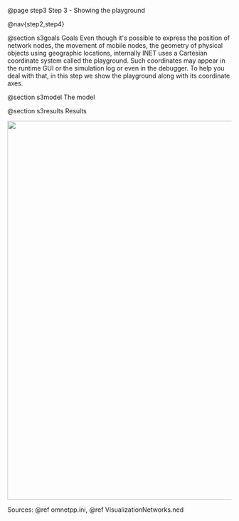 @page step3 Step 3 - Showing the playground

@nav{step2,step4}

@section s3goals Goals
Even though it's possible to express the position of network nodes, the movement of mobile nodes,
the geometry of physical objects using geographic locations, internally INET uses a Cartesian
coordinate system called the playground. Such coordinates may appear in the runtime GUI or the
simulation log or even in the debugger. To help you deal with that, in this step we show the
playground along with its coordinate axes.

@section s3model The model

@section s3results Results

<img src="step1_map_with_axes.png" width="850">

Sources: @ref omnetpp.ini, @ref VisualizationNetworks.ned
